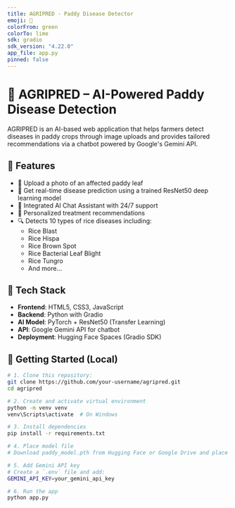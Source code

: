 ```yaml
---
title: AGRIPRED - Paddy Disease Detector
emoji: 🌾
colorFrom: green
colorTo: lime
sdk: gradio
sdk_version: "4.22.0"
app_file: app.py
pinned: false
---
```


# 🌾 AGRIPRED – AI-Powered Paddy Disease Detection

AGRIPRED is an AI-based web application that helps farmers detect diseases in paddy crops through image uploads and provides tailored recommendations via a chatbot powered by Google's Gemini API.

## 🚀 Features

- 📸 Upload a photo of an affected paddy leaf  
- 🤖 Get real-time disease prediction using a trained ResNet50 deep learning model  
- 🧠 Integrated AI Chat Assistant with 24/7 support  
- 💊 Personalized treatment recommendations  
- 🔍 Detects 10 types of rice diseases including:
  - Rice Blast  
  - Rice Hispa  
  - Rice Brown Spot  
  - Rice Bacterial Leaf Blight  
  - Rice Tungro  
  - And more...

## 🧠 Tech Stack

- **Frontend**: HTML5, CSS3, JavaScript  
- **Backend**: Python with Gradio  
- **AI Model**: PyTorch + ResNet50 (Transfer Learning)  
- **API**: Google Gemini API for chatbot  
- **Deployment**: Hugging Face Spaces (Gradio SDK)

## 🧪 Getting Started (Local)

```bash
# 1. Clone this repository:
git clone https://github.com/your-username/agripred.git
cd agripred

# 2. Create and activate virtual environment
python -m venv venv
venv\Scripts\activate  # On Windows

# 3. Install dependencies
pip install -r requirements.txt

# 4. Place model file
# Download paddy_model.pth from Hugging Face or Google Drive and place in `model/` folder

# 5. Add Gemini API key
# Create a `.env` file and add:
GEMINI_API_KEY=your_gemini_api_key

# 6. Run the app
python app.py
